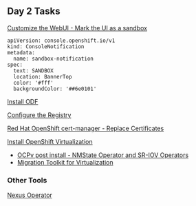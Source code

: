 ## Day 2 Tasks

<a href="https://docs.openshift.com/container-platform/4.16/web_console/customizing-the-web-console.html#creating-custom-notification-banners_customizing-web-console" target="_blank">
Customize the WebUI - Mark the UI as a sandbox
</a>

```
apiVersion: console.openshift.io/v1
kind: ConsoleNotification
metadata:
  name: sandbox-notification
spec:
  text: SANDBOX
  location: BannerTop 
  color: '#fff'
  backgroundColor: '##6e0101'
```

<a href="https://docs.redhat.com/en/documentation/red_hat_openshift_data_foundation/4.15/html/deploying_openshift_data_foundation_using_bare_metal_infrastructure/deploy-using-local-storage-devices-bm" target="_blank">Install ODF</a>

<a href="https://docs.openshift.com/container-platform/4.15/registry/configuring-registry-operator.html" target="_blank">Configure the Registry</a>

<a href="https://docs.openshift.com/container-platform/4.16/security/certificates/replacing-default-ingress-certificate.html" target="_blank">Red Hat OpenShift cert-manager - Replace Certificates</a>

<a href="https://docs.openshift.com/container-platform/4.16/virt/install/installing-virt.html" target="_blank">Install OpenShift Virtualization</a>  
  * <a href="https://docs.openshift.com/container-platform/4.16/virt/post_installation_configuration/virt-post-install-network-config.html#virt-post-install-network-config" target="_blank">OCPv post install - NMState Operator and SR-IOV Operators</a>  
  * <a href="https://docs.redhat.com/en/documentation/migration_toolkit_for_virtualization/2.6/html/installing_and_using_the_migration_toolkit_for_virtualization/installing-the-operator_mtv#installing-mtv-operator_web"  target="_blank">Migration Toolkit for Virtualization</a>

### Other Tools

<a href="https://github.com/m88i/nexus-operator" target="_blank">Nexus Operator</a>